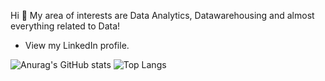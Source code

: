Hi 👋
My area of interests are Data Analytics, Datawarehousing and almost everything related to Data!
- View my LinkedIn profile.
<!--
**rainaoommen/rainaoommen** is a ✨ _special_ ✨ repository because its `README.md` (this file) appears on your GitHub profile.

Here are some ideas to get you started:

- 🔭 I’m currently working on ...
- 🌱 I’m currently learning ...
- 👯 I’m looking to collaborate on ...
- 🤔 I’m looking for help with ...
- 💬 Ask me about ...
- 📫 How to reach me: ...
- 😄 Pronouns: ...
- ⚡ Fun fact: ...
-->
![Anurag's GitHub stats](https://github-readme-stats.vercel.app/api?username=rainaoommen&show_icons=true&theme=transparent)
![Top Langs](https://github-readme-stats.vercel.app/api/top-langs/?username=anuraghazra&langs_count=5)
<!--[![Top Langs](https://github-readme-stats.vercel.app/api/top-langs/?username=rainaoommen)](https://github.com/rainaoommen/github-readme-stats)
